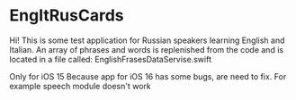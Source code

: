 # EngItRusCards
Hi!
This is some test application for Russian speakers learning English and Italian.
An array of phrases and words is replenished from the code and  is located in a file called:
EnglishFrasesDataServise.swift 



Only for iOS 15
Because app for iOS 16 has some bugs, are need to fix. For example speech module doesn't work 
